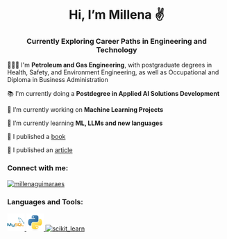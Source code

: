 <h1 align="center">Hi, I’m Millena ✌️</h1>
<h3 align="center">Currently Exploring Career Paths in Engineering and Technology</h3>

👩🏻‍🎓 I'm **Petroleum and Gas Engineering**, with postgraduate degrees in Health, Safety, and Environment Engineering, as well as Occupational and Diploma in Business Administration

📚 I'm currently doing a **Postdegree in Applied AI Solutions Development**

🔭 I’m currently working on **Machine Learning Projects**

🌱 I’m currently learning **ML, LLMs and new languages**

📝 I published a [book](https://my.nea-edicoes.com/catalog/details//store/pt/book/978-620-4-19231-4/desenvolvimento-de-uma-ferramenta-computacional)

📄 I published an [article](https://onepetro.org/SPELAMA/proceedings-abstract/17LAMA/2-17LAMA/D021S010R002/195256)



<h3 align="left">Connect with me:</h3>
<p align="left">
<a href="https://linkedin.com/in/millenaguimaraes/" target="blank"><img align="center" src="https://raw.githubusercontent.com/rahuldkjain/github-profile-readme-generator/master/src/images/icons/Social/linked-in-alt.svg" alt="millenaguimaraes" height="30" width="40" /></a>
</p>

<h3 align="left">Languages and Tools:</h3>
<p align="left"> <a href="https://www.mysql.com/" target="_blank" rel="noreferrer"> <img src="https://raw.githubusercontent.com/devicons/devicon/master/icons/mysql/mysql-original-wordmark.svg" alt="mysql" width="40" height="40"/> </a> <a href="https://www.python.org" target="_blank" rel="noreferrer"> <img src="https://raw.githubusercontent.com/devicons/devicon/master/icons/python/python-original.svg" alt="python" width="40" height="40"/> </a> <a href="https://scikit-learn.org/" target="_blank" rel="noreferrer"> <img src="https://upload.wikimedia.org/wikipedia/commons/0/05/Scikit_learn_logo_small.svg" alt="scikit_learn" width="40" height="40"/> </a> </p>
